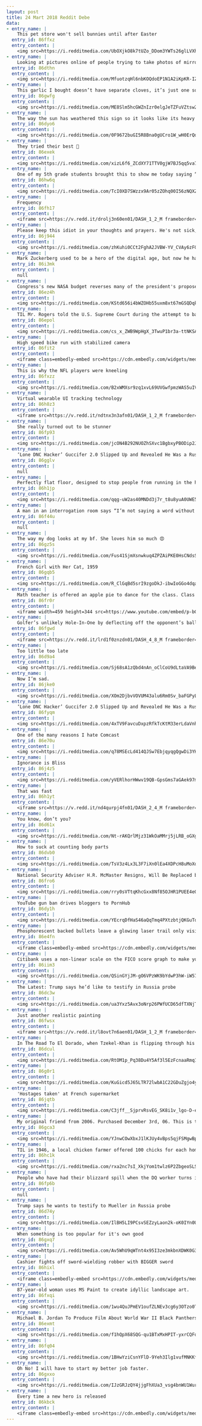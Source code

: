 ```yaml
---
layout: post
title: 24 Mart 2018 Reddit Debe
data:
- entry_name: |
    This pet store won't sell bunnies until after Easter
  entry_id: 86ffxz
  entry_content: |
    <img src=https://i.redditmedia.com/UbOXjkO8k7tUZo_DDom3YWTs26glLVXhouOAkmzPNlI.jpg?s=b56bb9bbf49b8b729b62a1c945a0f21f frameborder=0>
- entry_name: |
    Looking at pictures online of people trying to take photos of mirrors they want to sell is my new thing...
  entry_id: 86dthn
  entry_content: |
    <img src=https://i.redditmedia.com/MfuotzqHl6nbKOQdoEP1N1A2iKpKR-IZMI6mrycCHGM.jpg?s=f44891d2f6b0f1e2f6227ff7072d98a4 frameborder=0>
- entry_name: |
    This garlic I bought doesn’t have separate cloves, it’s just one solid piece.
  entry_id: 86gwfg
  entry_content: |
    <img src=https://i.redditmedia.com/ME8Slm5hcGWZnIzr0elgJeTZFuVZtsw2qEiDMRzcv2I.jpg?s=f4f8669e2c22f8db88d62fbb9a23ad7c frameborder=0>
- entry_name: |
    The way the sun has weathered this sign so it looks like its heavy metal style.
  entry_id: 86dyo6
  entry_content: |
    <img src=https://i.redditmedia.com/0F9672buGI5R8Bna0gUCro1W_wH0ErQdolJ1WV9sBwI.jpg?s=ed5f0e58fe3bd861391726b77b2ef5a7 frameborder=0>
- entry_name: |
    They tried their best 🐶
  entry_id: 86exek
  entry_content: |
    <img src=https://i.redditmedia.com/xizL6f6_ZCdXY71TTV0gjW7BJ5qq5va73dHF2uMWoUI.jpg?s=3ee1a05c77f835d47ed846b5923b03da frameborder=0>
- entry_name: |
    One of my 5th grade students brought this to show me today saying “I brought you an ancient item...” He was later heard explaining to the other boys in class that this old machine didn’t even have a charger and ran on “freaking batteries”.
  entry_id: 86hw6q
  entry_content: |
    <img src=https://i.redditmedia.com/TcI0XD7SWzzx9Ar05zZOhq00I56zNQXZuTJo_oZKOaU.jpg?s=0b8722d6d02ea7b3a8cfc71d226ef0dc frameborder=0>
- entry_name: |
    Frequency
  entry_id: 86fh17
  entry_content: |
    <iframe src=https://v.redd.it/drolj3n60en01/DASH_1_2_M frameborder=0></iframe>
- entry_name: |
    Please keep this idiot in your thoughts and prayers. He's not sick, just very, very dumb.
  entry_id: 86j944
  entry_content: |
    <img src=https://i.redditmedia.com/zhKuhi0CCt2FghA2JVBW-YV_CVAy6zFG1qLbrkHDZqo.jpg?s=f20222c25a59014b0bc89cfada9447cc frameborder=0>
- entry_name: |
    Mark Zuckerberg used to be a hero of the digital age, but now he has lived long enough to see himself become the villain.
  entry_id: 86i3mk
  entry_content: |
    null
- entry_name: |
    Congress's new NASA budget reverses many of the president's proposed cuts- if passed, it would be the best NASA budget since 2009, boosting NASA's budget up to $20.7 billion dollars. All missions proposed to be cancelled have instead been fully funded.
  entry_id: 86ez4h
  entry_content: |
    <img src=https://i.redditmedia.com/KStd656i4bWZOHb55uxm8xt67mGSQDqkLEWebnWn-Jw.jpg?s=07ee4a5820801d78b3da88cb16b4485a frameborder=0>
- entry_name: |
    TIL Mr. Rogers told the U.S. Supreme Court during the attempt to ban VCRs that he sided with the VCR, as it helped families to watch his show together. Supreme Court said his testimony was a contributing factor which allowed VCRs
  entry_id: 86epol
  entry_content: |
    <img src=https://i.redditmedia.com/cs_x_ZWB9WpHgX_3TwuP1br3a-ttNKSAUUJkQ6NbX_c.jpg?s=9df525ab7827e361b9c6d48756b2dcac frameborder=0>
- entry_name: |
    High speed bike run with stabilized camera
  entry_id: 86fit2
  entry_content: |
    <iframe class=embedly-embed src=https://cdn.embedly.com/widgets/media.html?src=https%3A%2F%2Fgfycat.com%2Fifr%2FNearChillyBandicoot&url=https%3A%2F%2Fgfycat.com%2FNearChillyBandicoot&image=https%3A%2F%2Fthumbs.gfycat.com%2FNearChillyBandicoot-size_restricted.gif&key=522baf40bd3911e08d854040d3dc5c07&type=text%2Fhtml&schema=gfycat width=600 height=338 scrolling=no frameborder=0 allowfullscreen></iframe>
- entry_name: |
    This is why the NFL players were kneeling
  entry_id: 86fxzz
  entry_content: |
    <img src=https://i.redditmedia.com/B2xWMXsr9zq1xvL69UVGwfpmzWAS5uIVGNM4OVxXosY.jpg?s=a8c43b32f96dbb6a902201106cfd4089 frameborder=0>
- entry_name: |
    Virtual wearable UI tracking technology
  entry_id: 86h8z3
  entry_content: |
    <iframe src=https://v.redd.it/ndtnx3n3afn01/DASH_1_2_M frameborder=0></iframe>
- entry_name: |
    She really turned out to be stunner
  entry_id: 86fp93
  entry_content: |
    <img src=https://i.redditmedia.com/jcON4B292NUOZhSXvc1BgbxyPBODip2JoPJcuMws48c.jpg?s=ff61bbbdd453d53dae161f20f88e4940 frameborder=0>
- entry_name: |
    ‘Lone DNC Hacker’ Guccifer 2.0 Slipped Up and Revealed He Was a Russian Intelligence Officer
  entry_id: 86gglv
  entry_content: |
    null
- entry_name: |
    Perfectly flat floor, designed to stop people from running in the hallway.
  entry_id: 86h1jp
  entry_content: |
    <img src=https://i.redditmedia.com/qqg-uW2as40MNDd3j7r_t8u8yuA0UWE50yYEIl0QGu4.jpg?s=8fe9a6738c5fd57d3f7bdb23a12a2fea frameborder=0>
- entry_name: |
    A man in an interrogation room says “I’m not saying a word without my lawyer present.”
  entry_id: 86f44u
  entry_content: |
    null
- entry_name: |
    The way my dog looks at my bf. She loves him so much 😍
  entry_id: 86gz5s
  entry_content: |
    <img src=https://i.redditmedia.com/Fus41SjmXsnwkuq4ZPZAiPKE0HsCNdsS2yVucnDZ6Tc.jpg?s=2ca75e2c881c413bcfaebcff224aec57 frameborder=0>
- entry_name: |
    French Girl with Her Cat, 1959
  entry_id: 86gqb5
  entry_content: |
    <img src=https://i.redditmedia.com/R_ClGqBd5srI9zgoDkJ-ibwIoGGo4dqaNYmYs7tTd2Y.jpg?s=680225077f5b6e6b9ded474839133292 frameborder=0>
- entry_name: |
    Math teacher is offered an apple pie to dance for the class. Class doubts abilities. Teacher delivers.
  entry_id: 86fr0r
  entry_content: |
    <iframe width=459 height=344 src=https://www.youtube.com/embed/p-bGJ6W1Im4?feature=oembed&enablejsapi=1&enablejsapi=1&enablejsapi=1 frameborder=0 allow=autoplay; encrypted-media allowfullscreen></iframe>
- entry_name: |
    Golfer’s unlikely Hole-In-One by deflecting off the opponent’s ball on the green.
  entry_id: 86fgwd
  entry_content: |
    <iframe src=https://v.redd.it/lrd1f0znzdn01/DASH_4_8_M frameborder=0></iframe>
- entry_name: |
    Too little too late
  entry_id: 86d9a4
  entry_content: |
    <img src=https://i.redditmedia.com/Sj68sA1zQbd4nAn_oClCoU9dLtaVA9BeWRuYDezmEbQ.jpg?s=960d39dfed2daab6dbdbe95a92161010 frameborder=0>
- entry_name: |
    Now I’m sad.
  entry_id: 86jke0
  entry_content: |
    <img src=https://i.redditmedia.com/XOm2DjbvVOVUM43alu6Rm0Sv_baFGPyLJfjxnmmeMT8.jpg?s=f26c36f04e34d1924f43fe42700461d3 frameborder=0>
- entry_name: |
    ‘Lone DNC Hacker’ Guccifer 2.0 Slipped Up and Revealed He Was a Russian Intelligence Officer
  entry_id: 86fyqm
  entry_content: |
    <img src=https://i.redditmedia.com/4xTV9FavcuDxpzRfkTcKtM33erLdaVnhnh-hwWSsHX8.jpg?s=8ddad0881aeb4aa565af6c273180fa48 frameborder=0>
- entry_name: |
    One of the many reasons I hate Comcast
  entry_id: 86e70u
  entry_content: |
    <img src=https://i.redditmedia.com/q78MSEcLd414QJSw7EbjqyqgQgwDi3YHkAnuskmF0K0.jpg?s=51abec8c85c41d4f9065952140302840 frameborder=0>
- entry_name: |
    Ignorance is Bliss
  entry_id: 86j4z5
  entry_content: |
    <img src=https://i.redditmedia.com/yVERlhorHWwv19QB-GpsGms7aGAek97mYH-tMQ_6I9Q.jpg?s=f5045fcbaa6ee03524c61b0633486671 frameborder=0>
- entry_name: |
    That was fast
  entry_id: 86h1yt
  entry_content: |
    <iframe src=https://v.redd.it/nd4qurpj4fn01/DASH_2_4_M frameborder=0></iframe>
- entry_name: |
    You know, don’t you?
  entry_id: 86d61x
  entry_content: |
    <img src=https://i.redditmedia.com/Nt-rAKQrlMjz31WkOaMMrj5jLRB_oGXgfHzpN0eqBA8.jpg?s=ad0789fb9d5a358daefb5e6c59f3272e frameborder=0>
- entry_name: |
    How to suck at counting body parts
  entry_id: 86dvb0
  entry_content: |
    <img src=https://i.redditmedia.com/TsV3z4Lx3L3F7iXn0lEa4XDPcH8uMoXqJgDRnQeqqiU.jpg?s=44738963c8bab50ec2382eb1706c185e frameborder=0>
- entry_name: |
    National Security Adviser H.R. McMaster Resigns, Will Be Replaced by John Bolton
  entry_id: 86fro6
  entry_content: |
    <img src=https://i.redditmedia.com/rry0sVTtqKhcGxx8Nf85OJHR1PUEE4eORcT0NWNuqOg.jpg?s=e7fdfe6019b727fd176681b275af0d60 frameborder=0>
- entry_name: |
    YouTube gun ban drives bloggers to PornHub
  entry_id: 86dy1h
  entry_content: |
    <img src=https://i.redditmedia.com/YEcrqDfHaS46aQqTmq4PXtzbtjQKGuTqiiX6aDKlaOw.jpg?s=1a48c63190a082f469fe133a1895d28f frameborder=0>
- entry_name: |
    Phosphorescent backed bullets leave a glowing laser trail only visible from behind
  entry_id: 86e4fn
  entry_content: |
    <iframe class=embedly-embed src=https://cdn.embedly.com/widgets/media.html?src=https%3A%2F%2Fgfycat.com%2Fifr%2FHelpfulBewitchedBagworm&url=https%3A%2F%2Fgfycat.com%2FHelpfulBewitchedBagworm&image=https%3A%2F%2Fthumbs.gfycat.com%2FHelpfulBewitchedBagworm-size_restricted.gif&key=522baf40bd3911e08d854040d3dc5c07&type=text%2Fhtml&schema=gfycat width=600 height=338 scrolling=no frameborder=0 allowfullscreen></iframe>
- entry_name: |
    Citibank uses a non-linear scale on the FICO score graph to make you feel it's lower than it actually is
  entry_id: 86iim3
  entry_content: |
    <img src=https://i.redditmedia.com/QSinGYjJM-gO6VPzWK9bYdwP3hW-iW576kEgrjtMCrk.png?s=594852f76a319e1d03f320e6de71fa74 frameborder=0>
- entry_name: |
    The Latest: Trump says he’d like to testify in Russia probe
  entry_id: 86dc3w
  entry_content: |
    <img src=https://i.redditmedia.com/ua3Yxz5Avx3oNrp26PWfUCD65dfTXNjTX-rC2IRlWSs.jpg?s=0395a03ff0b4f28811d15927dad4ad15 frameborder=0>
- entry_name: |
    Just another realistic painting
  entry_id: 86fwsx
  entry_content: |
    <iframe src=https://v.redd.it/l8ovt7n6aen01/DASH_1_2_M frameborder=0></iframe>
- entry_name: |
    In The Road To El Dorado, when Tzekel-Khan is flipping through his ritual book, an Aztec/Mayan version of the Dreamworks logo can be seen on one of the pages.
  entry_id: 86dcul
  entry_content: |
    <img src=https://i.redditmedia.com/RtOM1p_Pq38Du4Y5Af3l5EzFcnaaRmq1yaUUtl999Cs.jpg?s=52f56eaa417006003deab9ee4d6fe64d frameborder=0>
- entry_name: |
  entry_id: 86g0r1
  entry_content: |
    <img src=https://i.redditmedia.com/KuGicd5J65LTR72lwbA1C22GDuZgjo4y-S6ov2erSEc.png?s=04ef6503e1905d24c9e95bfa1159aafe frameborder=0>
- entry_name: |
    'Hostages taken' at French supermarket
  entry_id: 86jqtb
  entry_content: |
    <img src=https://i.redditmedia.com/C3jff__SjprvRsvEG_SK8i1v_lgo-D-ehYJYwZkUJPg.jpg?s=00a79ca7c70e90b2308c3ae33e4dc8b3 frameborder=0>
- entry_name: |
    My original friend from 2006. Purchased December 3rd, 06. This is the 60gb model for $599. I was 26 yrs old. I was single and always gaming. I'm now 37 with 2 children that use it daily. Its still running strong as hell. Old friend.
  entry_id: 86gca3
  entry_content: |
    <img src=https://i.redditmedia.com/YJnwCOwXbxJ1lKJUy4vBps5qjFSMgwBphlKf1g6-WtY.jpg?s=e5244c8e697be28de1339b6d0db50ba2 frameborder=0>
- entry_name: |
    TIL in 1946, a local chicken farmer offered 100 chicks for each homer the Nashua Dodgers hit. Newcomer Roy Campanella hit 14 in his first season and sent all 1,400 to his father who used them to start a thriving poultry farm. He also went on to become one of the first black major league players.
  entry_id: 86hc1k
  entry_content: |
    <img src=https://i.redditmedia.com/rxa2nc7sI_XkjYom1twlz6P2ZbgeoSLSNtT8padCaQI.jpg?s=ea2602954eaa12cd6aaf67cca0bf1a9d frameborder=0>
- entry_name: |
    People who have had their blizzard spill when the DQ worker turns it upside down, how do you feel about it?
  entry_id: 86fp6b
  entry_content: |
    null
- entry_name: |
    Trump says he wants to testify to Mueller in Russia probe
  entry_id: 86d74y
  entry_content: |
    <img src=https://i.redditmedia.com/IlBH5LI9PCsvSEZzyLaon2k-oK0IYn0UkOHFYBlMIDs.jpg?s=c2fe3c4d3dcd6e820a516c69395d8700 frameborder=0>
- entry_name: |
    When something is too popular for it's own good
  entry_id: 86gxq7
  entry_content: |
    <img src=https://i.redditmedia.com/Av5WhU9qWTnt4x95I3ze3mkbnXDWK0G3xXkfzxihd-Q.png?s=1c42a6e69f73945385f0cacac734a468 frameborder=0>
- entry_name: |
    Cashier fights off sword-wielding robber with BIGGER sword
  entry_id: 86hixl
  entry_content: |
    <iframe class=embedly-embed src=https://cdn.embedly.com/widgets/media.html?src=https%3A%2F%2Fgfycat.com%2Fifr%2FScaredRingedArabianhorse&url=https%3A%2F%2Fgfycat.com%2FScaredRingedArabianhorse&image=https%3A%2F%2Fthumbs.gfycat.com%2FScaredRingedArabianhorse-size_restricted.gif&key=522baf40bd3911e08d854040d3dc5c07&type=text%2Fhtml&schema=gfycat width=600 height=338 scrolling=no frameborder=0 allowfullscreen></iframe>
- entry_name: |
    87-year-old woman uses MS Paint to create idyllic landscape art.
  entry_id: 86fxqi
  entry_content: |
    <img src=https://i.redditmedia.com/1wu4QuJPmEV1oufZLNEv3cg6y3OTzo0TVba0EJJad2c.jpg?s=f298566ef45d429ab34eae07ed8f1b5d frameborder=0>
- entry_name: |
    Michael B. Jordan To Produce Film About World War II Black Panthers
  entry_id: 86exmt
  entry_content: |
    <img src=https://i.redditmedia.com/f1hQpX68SQG-qu1BTxMxHPIT-yxrCQFoKMWKvVt7pxU.jpg?s=542b36e9dd7d52abaed0c93b62808713 frameborder=0>
- entry_name: |
  entry_id: 86fq04
  entry_content: |
    <img src=https://i.redditmedia.com/1BHwYziCsnYFlD-9Yeh3Ilg1vufMNKKfB6vjOz48kAo.jpg?s=e982379799d75fac9b85e3b5b2bf2fad frameborder=0>
- entry_name: |
    Oh No! I will have to start my better job faster.
  entry_id: 86gxxo
  entry_content: |
    <img src=https://i.redditmedia.com/IJzGRJzQY4jjgFhXUa3_vsg4bnWU1WurkIEUpnpZ8ks.jpg?s=14d8518baf19de691042e84d82f36720 frameborder=0>
- entry_name: |
    Every time a new hero is released
  entry_id: 86kbck
  entry_content: |
    <iframe class=embedly-embed src=https://cdn.embedly.com/widgets/media.html?src=https%3A%2F%2Fgfycat.com%2Fifr%2FPassionateDelightfulAoudad&url=https%3A%2F%2Fgfycat.com%2FPassionateDelightfulAoudad&image=https%3A%2F%2Fthumbs.gfycat.com%2FPassionateDelightfulAoudad-size_restricted.gif&key=2aa3c4d5f3de4f5b9120b660ad850dc9&type=text%2Fhtml&schema=gfycat width=600 height=338 scrolling=no frameborder=0 allowfullscreen></iframe>
---
```

